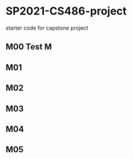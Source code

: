 # SP2021-CS486-project
starter code for capstone project 

## M00 Test M

## M01

## M02

## M03

## M04

## M05
